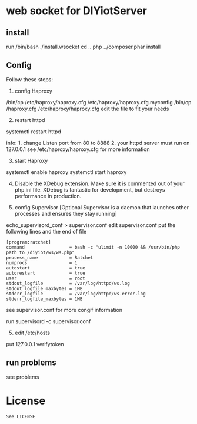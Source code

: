 # web socket for DIYiotServer

## install

 run /bin/bash  ./install.wsocket
 cd ..
 php ../composer.phar install

## Config

Follow these steps:

1. config Haproxy

 /bin/cp /etc/haproxy/haproxy.cfg /etc/haproxy/haproxy.cfg.myconfig
 /bin/cp /haproxy.cfg /etc/haproxy/haproxy.cfg
 edit the file to fit your needs

2. restart httpd
 
 systemctl restart  httpd

 info: 
	1. change Listen port from 80 to 8888
	2. your httpd server must run on 127.0.0.1 
	   see /etc/haproxy/haproxy.cfg for more information

3. start Haproxy

 systemctl enable haproxy
 systemctl start  haproxy

4.  Disable the XDebug extension. 
 Make sure it is commented out of your php.ini file. 
 XDebug is fantastic for development, but destroys performance in production.


5. config  Supervisor  [Optional Supervisor is a daemon that launches other processes and ensures they stay running]

 echo_supervisord_conf > supervisor.conf
 edit supervisor.conf
 put the following lines and the end of file

	[program:ratchet]
	command                 = bash -c "ulimit -n 10000 && /usr/bin/php path to /diyiot/ws/ws.php"
	process_name            = Ratchet
	numprocs                = 1
	autostart               = true
	autorestart             = true
	user                    = root
	stdout_logfile          = /var/log/httpd/ws.log
	stdout_logfile_maxbytes = 1MB
	stderr_logfile          = /var/log/httpd/ws-error.log
	stderr_logfile_maxbytes = 1MB

 see supervisor.conf for more congif information

 run supervisord -c supervisor.conf
 
5. edit /etc/hosts

  put 127.0.0.1 verifytoken


## run problems
 see problems

# License
	See LICENSE
